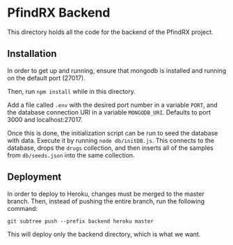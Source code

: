 # PfindRX Backend

This directory holds all the code for the backend of the PfindRX project.

## Installation

In order to get up and running, ensure that mongodb is installed and running on the default port (27017). 

Then, run `npm install` while in this directory.

Add a file called `.env` with the desired port number in a variable `PORT`, and the database connection URI in a variable `MONGODB_URI`. Defaults to port 3000 and localhost:27017.

Once this is done, the initialization script can be run to seed the database with data. Execute it by running `node db/initDB.js`. This connects to the database, drops the `drugs` collection, and then inserts all of the samples from `db/seeds.json` into the same collection.

## Deployment

In order to deploy to Heroku, changes must be merged to the master branch. Then, instead of pushing the entire branch, run the following command:

`git subtree push --prefix backend heroku master`

This will deploy only the backend directory, which is what we want.
